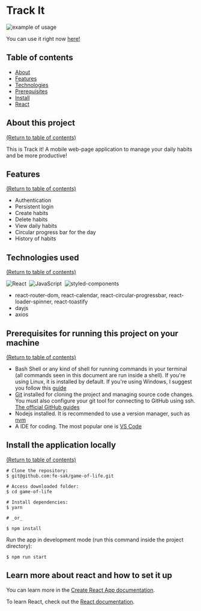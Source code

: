 # Track It

<img src="https://media.giphy.com/media/62Yp8060L4xsbGPkYA/giphy.gif" alt='example of usage' />

You can use it right now [here!](projeto-10-track-it-six.vercel.app)

## Table of contents
<!--ts-->
   * [About](#about-this-project)
   * [Features](#features)
   * [Technologies](#technologies-used)
   * [Prerequisites](#prerequisites-for-running-this-project-on-your-machine)
   * [Install](#install-the-application-locally)
   * [React](#learn-more-about-react-and-how-to-set-it-up)
   
<!--te-->

## About this project

[(Return to table of contents)](#table-of-contents)

This is Track it! A mobile web-page application to manage your daily habits and be more productive!

## Features

[(Return to table of contents)](#table-of-contents)

- Authentication
- Persistent login
- Create habits
- Delete habits
- View daily habits
- Circular progress bar for the day
- History of habits

## Technologies used

[(Return to table of contents)](#table-of-contents)

![React](https://img.shields.io/badge/-React-05122A?style=flat&logo=react)&nbsp;
![JavaScript](https://img.shields.io/badge/-JavaScript-05122A?style=flat&logo=javascript)&nbsp;
![styled-components](https://img.shields.io/badge/-styled--components-05122A?style=flat&logo=styled-components)
- react-router-dom, react-calendar, react-circular-progressbar, react-loader-spinner, react-toastify
- dayjs
- axios

## Prerequisites for running this project on your machine

[(Return to table of contents)](#table-of-contents)


- Bash Shell or any kind of shell for running commands in your terminal (all commands seen in this document are run inside a shell). If you're using Linux, it is installed by default. If you're using Windows, I suggest you follow this [guide](https://itsfoss.com/install-bash-on-windows/)
- [Git](https://git-scm.com) installed for cloning the project and managing source code changes. You must also configure your git tool for connecting to GitHub using ssh. [The official GitHub guides](https://docs.github.com/en/authentication/connecting-to-github-with-ssh)
- Nodejs installed. It is recommended to use a version manager, such as [nvm](https://github.com/nvm-sh/nvm)
- A IDE for coding. The most popular one is [VS Code](https://code.visualstudio.com/)

## Install the application locally

[(Return to table of contents)](#table-of-contents)

```
# Clone the repository:
$ git@github.com:fe-sak/game-of-life.git

# Access downloaded folder:
$ cd game-of-life

# Install dependencies: 
$ yarn

# _or_

$ npm install
```

Run the app in development mode (run this command inside the project directory):
```
$ npm run start
```

## Learn more about react and how to set it up

You can learn more in the [Create React App documentation](https://facebook.github.io/create-react-app/docs/getting-started).

To learn React, check out the [React documentation](https://reactjs.org/).
